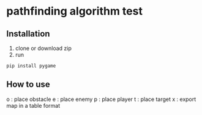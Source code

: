 # pathfinding algorithm test
## Installation
1. clone or download zip
2. run
```
pip install pygame
```

## How to use
o : place obstacle
e : place enemy
p : place player
t : place target
x : export map in a table format